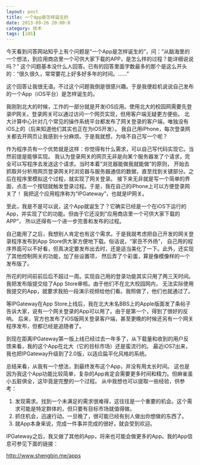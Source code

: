 ```yaml
---
layout: post
title: 一个App是怎样诞生的
date: 2013-09-26 20:00:0
category: 技术
tags: [iOS]
---
```


今天看到问答网站知乎上有个问题是“一个App是怎样诞生的”，问：“从脑海里的一个想法，到应用商店里一个可供大家下载的APP，是怎么样的过程？能详细说说吗？”
这个问题基本没什么人回答。已有的回答里面字数最多的那个是这么开头的：“很久很久，常常要花上好多好多年的时间。……”

<!--more-->
这个回答让我很无语。不过这个问题我倒是很感兴趣。于是我便趁机说说自己发布的一个App（iOS平台）是怎样诞生的。

我刚到北大的时候，工作的一部分就是开发iOS应用。使用北大的校园网需要先登录IP网关。登录网关可以通过访问一个网页实现，但用客户端无疑更方便些。
北大计算中心针对几个常见的操作系统平台都发布了网关登录的客户端，唯独没有iOS上的（后来知道他们其实也正在为iOS开发）。
我自己用iPhone，每次登录网关都去开网页让我感到十分麻烦。于是我就想，为啥不自己写一个呢？

作为程序员有一个优势就是这样：你觉得有什么需求，可以自己写代码实现它。当然前提是能够实现。
我认为登录网关的网页无非是向某个服务器发了个请求，完全可以写程序去发送这个请求。当时本着“浏览器能做我就能做”的原则，
开始去抓取并分析用网页登录网关时浏览器与服务器通信的数据，直至找到关键部分。之后在程序里模拟这个过程，就实现了网关登录。
接下来无非就是写一个简单的界面，点击一个按钮就触发登录过程。于是，我在自己的iPhone上可以方便登录网关了！
我把这个应用程序称为“IPGateway”，也就是IP网关。

至此，我是不是可以说，这个App就诞生了？它确实已经是一个在iOS下运行的App，并实现了它的功能。但由于它还没到“应用商店里一个可供大家下载的APP”，
所以还得有一个进一步完善和发布的过程。

自己能用了之后，我想别人肯定也有这个需求。于是我就考虑把自己开发的网关登录程序发布到App Store供大家方便地下载。俗话说，“家丑不外扬”，
自己用的程序界面可以不好看，但真决定要发布出去时，还是适当美化了一下。此外，还实现了其他控制网关的功能，加了些设置项，
然后弄了个彩蛋，算是像模像样的一个发布版了。

所花的时间前前后后不超过一周。实现自己用的登录功能其实只用了两三天时间。我把发布版提交给了App Store审核。由于他们不在北大校园网内，
无法实际使用我提交的App，就要求我拍一段演示视频给他们看。我照做了，他们也就通过了。

等IPGateway在App Store上线后，我在北大未名BBS上的Apple版面发了条帖子告诉大家，说有一个网关登录的App可以用了。由于是第一个，得到了很好的反响。
后来，官方也发布了iOS版网关登录客户端，甚至更晚的时候还另有一个网关程序发布，但都已经是追随者了。

到现在距离IPGateway第一版上线已经过去一年多了，从下载量和收到的用户反馈来看，我的这个App在北大（它的目标市场）还是蛮流行的。
最近iOS7出来，我也把IPGateway升级到了2.0版，以适应扁平化风格的系统。

总结来看，从我有一个想法，到最终发布这个App，并没有用太长时间。
这也是因为我这个App功能比较简单，复杂的App肯定会需要更多时间和精力。但麻雀虽小五脏俱全，这毕竟是完整的一个过程。
从中我想也可以提取一些经验，供参考：

1. 发现需求。找到一个未满足的需求很难得，这往往是一个重要的机会。这个需求可能是特定群体的，但只要有目标市场就值得做。
2. 抓住机会，迅速行动。一旦晚了，很可能已经有别人做出你想做的东西了。
3. 就App本身来说，完成一件事并完成的很好，就会受到欢迎。

IPGateway之后，我又做了其他的App，将来也可能会做更多的App。我的App信息可参见下面的链接：

<http://www.shengbin.me/apps>